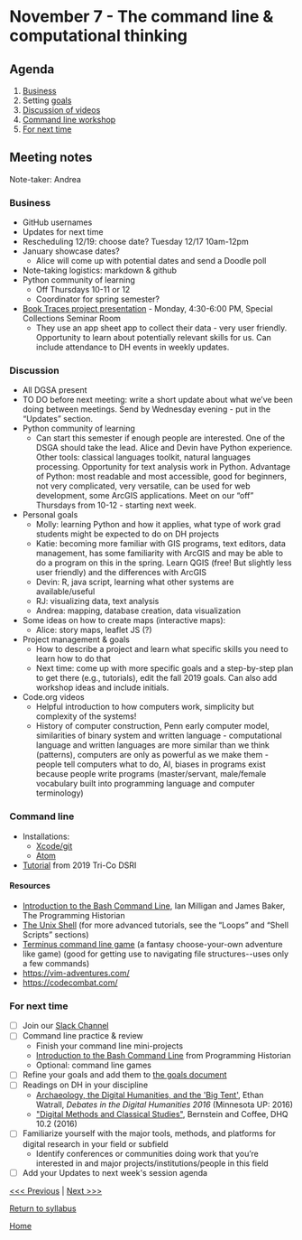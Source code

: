 # November 7 - The command line & computational thinking

## Agenda
1. [Business](#business)
2. Setting [goals](/goals.md)
3. [Discussion of videos](#discussion)
3. [Command line workshop](#command-line)
4. [For next time](#for-next-time)

## Meeting notes
Note-taker: Andrea

### Business
- GitHub usernames
- Updates for next time
- Rescheduling 12/19: choose date? Tuesday 12/17 10am-12pm
- January showcase dates?
  - Alice will come up with potential dates and send a Doodle poll
- Note-taking logistics: markdown & github
- Python community of learning
  - Off Thursdays 10-11 or 12
  - Coordinator for spring semester?
- [Book Traces project presentation](https://www.brynmawr.edu/events/book-traces-digital-research-history-reading) - Monday, 4:30-6:00 PM, Special Collections Seminar Room
  - They use an app sheet app to collect their data - very user friendly.  Opportunity to learn about potentially relevant skills for us.  Can include attendance to DH events in weekly updates.

### Discussion
- All DGSA present
- TO DO before next meeting: write a short update about what we’ve been doing between meetings.  Send by Wednesday evening - put in the “Updates” section.
- Python community of learning
   - Can start this semester if enough people are interested.  One of the DSGA should take the lead. Alice and Devin have Python experience. Other tools: classical languages toolkit, natural languages processing.  Opportunity for text analysis work in Python. Advantage of Python: most readable and most accessible, good for beginners, not very complicated, very versatile, can be used for web development, some ArcGIS applications. Meet on our “off” Thursdays from 10-12 - starting next week.  
- Personal goals
  - Molly: learning Python and how it applies, what type of work grad students might be expected to do on DH projects
  - Katie: becoming more familiar with GIS programs, text editors, data management, has some familiarity with ArcGIS and may be able to do a program on this in the spring.  Learn QGIS (free! But slightly less user friendly) and the differences with ArcGIS
  - Devin: R, java script, learning what other systems are available/useful
  - RJ: visualizing data, text analysis
  - Andrea: mapping, database creation, data visualization
- Some ideas on how to create maps (interactive maps):
  - Alice: story maps, leaflet JS (?)
- Project management & goals
  - How to describe a project and learn what specific skills you need to learn how to do that
  - Next time: come up with more specific goals and a step-by-step plan to get there (e.g., tutorials), edit the fall 2019 goals.  Can also add workshop ideas and include initials.
- Code.org videos
  - Helpful introduction to how computers work, simplicity but complexity of the systems!  
  - History of computer construction, Penn early computer model, similarities of binary system and written language - computational language and written languages are more similar than we think (patterns), computers are only as powerful as we make them - people tell computers what to do, AI, biases in programs exist because people write programs (master/servant, male/female vocabulary built into programming language and computer terminology)



### Command line
- Installations:
  - [Xcode/git](https://github.com/tri-cods/install/blob/master/sections/git.md)
  - [Atom](https://github.com/tri-cods/install/blob/master/sections/atom.md)
- [Tutorial](https://github.com/tri-cods/command-line) from 2019 Tri-Co DSRI

#### Resources
- [Introduction to the Bash Command Line](https://programminghistorian.org/en/lessons/intro-to-bash), Ian Milligan and James Baker, The Programming Historian
- [The Unix Shell](http://swcarpentry.github.io/shell-novice/) (for more advanced tutorials, see the “Loops” and “Shell Scripts” sections)
- [Terminus command line game](http://web.mit.edu/mprat/Public/web/Terminus/Web/main.html) (a fantasy choose-your-own adventure like game) (good for getting use to navigating file structures--uses only a few commands)
- https://vim-adventures.com/
- https://codecombat.com/

### For next time
- [ ] Join our [Slack Channel](https://join.slack.com/t/ds-bmc/shared_invite/enQtODI3MzQxMzgyNzU2LWNmZWRhMWRlYTk2NDJjOGU1NmY0YmUwM2Q3MzJkYmU3MWFlMmYyOTFjY2MxY2JhYjQ1ZWU1ZmYyMTU2ODNlODU)
- [ ] Command line practice & review
  - Finish your command line mini-projects
  - [Introduction to the Bash Command Line](https://programminghistorian.org/en/lessons/intro-to-bash) from Programming Historian
  - Optional: command line games
- [ ] Refine your goals and add them to [the goals document](/goals.md)
- [ ] Readings on DH in your discipline
  - [Archaeology, the Digital Humanities, and the 'Big Tent'](https://dhdebates.gc.cuny.edu/read/untitled/section/abdd0db0-2eaa-4af7-aac3-7f24ca70ed3b), Ethan Watrall, *Debates in the Digital Humanities 2016* (Minnesota UP: 2016)
  - ["Digital Methods and Classical Studies"](http://www.digitalhumanities.org/dhq/vol/10/2/000253/000253.html), Bernstein and Coffee, DHQ 10.2 (2016)
- [ ] Familiarize yourself with the major tools, methods, and platforms for digital research in your field or subfield  
  - Identify conferences or communities doing work that you’re interested in and major projects/institutions/people in this field
- [ ] Add your Updates to next week's session agenda 

[<<< Previous](/sessions/10-24-intro.md) | [Next >>>](/sessions/11-21-disciplines.md)

[Return to syllabus](/syllabus.md)

[Home](/README.md)

